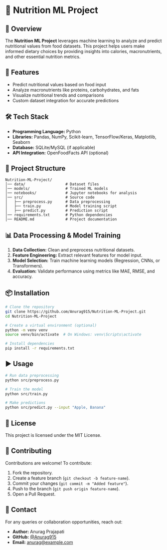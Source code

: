# 🍎 Nutrition ML Project

## 📌 Overview
The **Nutrition ML Project** leverages machine learning to analyze and predict nutritional values from food datasets. This project helps users make informed dietary choices by providing insights into calories, macronutrients, and other essential nutrition metrics.

## 🚀 Features
- Predict nutritional values based on food input
- Analyze macronutrients like proteins, carbohydrates, and fats
- Visualize nutritional trends and comparisons
- Custom dataset integration for accurate predictions

## 🛠 Tech Stack
- **Programming Language:** Python
- **Libraries:** Pandas, NumPy, Scikit-learn, TensorFlow/Keras, Matplotlib, Seaborn
- **Database:** SQLite/MySQL (if applicable)
- **API Integration:** OpenFoodFacts API (optional)

## 📂 Project Structure
```
Nutrition-ML-Project/
│── data/                  # Dataset files
│── models/                # Trained ML models
│── notebooks/             # Jupyter notebooks for analysis
│── src/                   # Source code
│   ├── preprocess.py      # Data preprocessing
│   ├── train.py           # Model training script
│   ├── predict.py         # Prediction script
│── requirements.txt       # Python dependencies
│── README.md              # Project documentation
```

## 📊 Data Processing & Model Training
1. **Data Collection:** Clean and preprocess nutritional datasets.
2. **Feature Engineering:** Extract relevant features for model input.
3. **Model Selection:** Train machine learning models (Regression, CNNs, or Transformers).
4. **Evaluation:** Validate performance using metrics like MAE, RMSE, and accuracy.

## 📦 Installation
```bash
# Clone the repository
git clone https://github.com/Anurag915/Nutrition-ML-Project.git
cd Nutrition-ML-Project

# Create a virtual environment (optional)
python -m venv venv
source venv/bin/activate  # On Windows: venv\Scripts\activate

# Install dependencies
pip install -r requirements.txt
```

## ▶ Usage
```bash
# Run data preprocessing
python src/preprocess.py

# Train the model
python src/train.py

# Make predictions
python src/predict.py --input "Apple, Banana"
```

## 📜 License
This project is licensed under the MIT License.

## 🤝 Contributing
Contributions are welcome! To contribute:
1. Fork the repository.
2. Create a feature branch (`git checkout -b feature-name`).
3. Commit your changes (`git commit -m "Added feature"`).
4. Push to the branch (`git push origin feature-name`).
5. Open a Pull Request.

## 📧 Contact
For any queries or collaboration opportunities, reach out:
- **Author:** Anurag Prajapati
- **GitHub:** [@Anurag915](https://github.com/Anurag915)
- **Email:** anurag@example.com